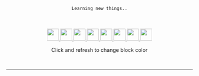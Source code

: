 <div align="center">
    
    Learning new things..
 </div>
<div align="center">
    <br>
    <br>
    <a href="https://status.nmoo.dev/blocks/1">
        <img src="https://status.nmoo.dev/blocks/1" width="32" height="32">
    </a>
    <a href="https://status.nmoo.dev/blocks/2">
        <img src="https://status.nmoo.dev/blocks/2" width="32" height="32">
    </a>
    <a href="https://status.nmoo.dev/blocks/3">
        <img src="https://status.nmoo.dev/blocks/3" width="32" height="32">
    </a>
    <a href="https://status.nmoo.dev/blocks/4">
        <img src="https://status.nmoo.dev/blocks/4" width="32" height="32">
    </a>
    <a href="https://status.nmoo.dev/blocks/5">
        <img src="https://status.nmoo.dev/blocks/5" width="32" height="32">
    </a>
    <a href="https://status.nmoo.dev/blocks/6">
        <img src="https://status.nmoo.dev/blocks/6" width="32" height="32">
    </a>
    <a href="https://status.nmoo.dev/blocks/7">
        <img src="https://status.nmoo.dev/blocks/7" width="32" height="32">
    </a>
    <a href="https://status.nmoo.dev/blocks/8">
        <img src="https://status.nmoo.dev/blocks/8" width="32" height="32">
    </a>
    <p align="center">Click and refresh to change block color</p>
    <br>
</div>

---

